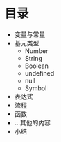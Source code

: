 # 目录

* 变量与常量
* 基元类型
  * Number
  * String
  * Boolean
  * undefined
  * null
  * Symbol
* 表达式
* 流程
* 函数
* ...其他的内容
* 小结
